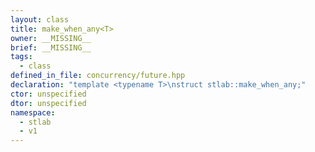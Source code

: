```yaml
---
layout: class
title: make_when_any<T>
owner: __MISSING__
brief: __MISSING__
tags:
  - class
defined_in_file: concurrency/future.hpp
declaration: "template <typename T>\nstruct stlab::make_when_any;"
ctor: unspecified
dtor: unspecified
namespace:
  - stlab
  - v1
---
```


